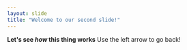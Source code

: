 ```yaml
---
layout: slide
title: "Welcome to our second slide!"
---
```

**Let's see *how* this thing works**
Use the left arrow to go back!
